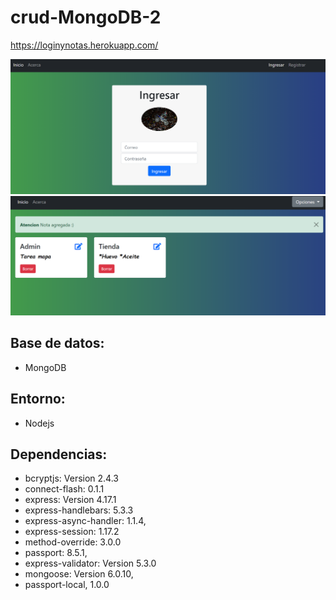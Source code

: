 # crud-MongoDB-2
 
 https://loginynotas.herokuapp.com/
 
![Inicio](/auxi/aux1.PNG)
![Ligas](/auxi/aux2.PNG)


 
 ## Base de datos: 
* MongoDB


## Entorno:
* Nodejs
 
 
 ## Dependencias:
* bcryptjs: Version 2.4.3
* connect-flash: 0.1.1
* express: Version 4.17.1
* express-handlebars: 5.3.3
* express-async-handler: 1.1.4,
* express-session: 1.17.2
* method-override: 3.0.0
* passport: 8.5.1,
* express-validator: Version 5.3.0
* mongoose: Version 6.0.10,
* passport-local, 1.0.0



